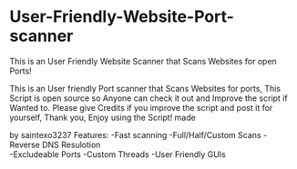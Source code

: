# User-Friendly-Website-Port-scanner
This is an User Friendly Website Scanner that Scans Websites for open Ports!

This is an User friendly Port scanner that Scans Websites for ports, This Script is open source so Anyone can check it out and Improve the script if Wanted to. Please give Credits if you improve the script and post it for yourself, Thank you, Enjoy using the Script! made 

by saintexo3237 
Features: 
-Fast scanning
-Full/Half/Custom Scans
-Reverse DNS Resulotion  
-Excludeable Ports
-Custom Threads 
-User Friendly GUIs
